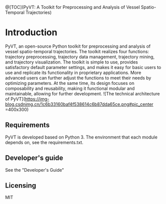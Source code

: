 @[TOC](PyVT: A Toolkit for Preprocessing and Analysis of Vessel Spatio-Temporal Trajectories)

# Introduction

PyVT, an open-source Python toolkit for preprocessing and analysis of vessel spatio-temporal trajectories. The toolkit realizes four functions: trajectory preprocessing, trajectory data management, trajectory mining, and trajectory visualization. The toolkit is simple to use, provides satisfactory default parameter settings, and makes it easy for basic users to use and replicate its functionality in proprietary applications. More advanced users can further adjust the functions to meet their needs by optimizing parameters. At the same time, its design focuses on composability and reusability, making it functional modular and maintainable, allowing for further development.
![The technical architecture of PyVT](https://img-blog.csdnimg.cn/1c6b33160baf4f538614c6b87dda65ce.png#pic_center =400x300)


## Requirements

PyVT is developed based on Python 3. The environment that each module depends on, see the requirements.txt.

## Developer's guide
See the "Developer's Guide"

## Licensing
MIT
